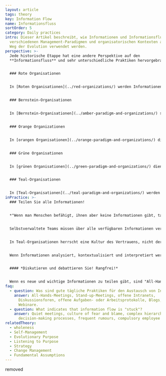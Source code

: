 ```yaml
---
layout: article
tags: theory
key: Information Flow
name: Informationsfluss
sortOrder: 5
category: Daily practices
intro: Dieser Artikel beschreibt, wie Informationen und Informationsfluss in
  verschiedenen Management-Paradigmen und organisatorischen Kontexten auf dem
  Weg der Evolution verwendet werden.
perspective: >-
  Jede historische Etappe hat eine andere Perspektive auf den
  **Informationsfluss** und sehr unterschiedliche Praktiken hervorgebracht:


  ### Rote Organisationen


  In [Roten Organisationen](../red-organizations/) werden Informationen und der Informationsfluss von den Machthabern kontrolliert und zur Kontrolle und Manipulation von Menschen eingesetzt. Informationen werden durch Geschichtenerzählen, das Erteilen von Befehlen, das Aussprechen von Drohungen, Bestechung und durch Spionage kontrolliert und weitergegeben. Die Chefin hat in der Regel das Eigentum an Informationen und kontrolliert die Kommunikationsmittel. Macht wird eingesetzt, um Anhänger abhängig und gleichgeschaltet zu halten. Der objektive Wahrheitsgehalt von Informationen ist oft weniger wichtig als ihr subjektiver Wert, d.h. die Wahrheit hat keinen Wert oder Bedeutung, wenn es mehr zu gewinnen gibt, wenn man eine Lüge erzählt! In diesem Zusammenhang achten die Menschen nur auf die Informationen, die sie als für ihre persönlichen Bedürfnisse dienlich wahrnehmen.


  ### Bernstein-Organisationen


  In [Bernstein-Organisationen](../amber-paradigm-and-organizations/) sind Informationen breiter gestreut und es gibt einen Respekt für logische Argumente. Verschiedene Standpunkte werden anerkannt, aber es gibt nur Platz für eine einzige Wahrheit oder eine Reihe von Wahrheiten. Informationen werden über die Organisationshierarchie kontrolliert und kommuniziert. Es entsteht Respekt für das Konzept der Objektivität, zusammen mit konkurrierenden Ansichten der Orthodoxen und der Ketzer. Der Wahrheitsgehalt von Aussagen, die von Autoritätspersonen herausgegeben werden, kann innerhalb strenger Grenzen in Frage gestellt werden, aber die Entscheidungen und Meinungen der Autoritätspersonen müssen respektiert werden; wenn nicht, können Andersdenkende bestraft werden!


  ### Orange Organizationen


  In [orangen Organisationen](../orange-paradigm-and-organizations/) dient Information in erster Linie als Maß für "Vorhersage und Steuerung", mit dem Credo: Je mehr Information, desto besser! Mit Hilfe von Messinformationen können Menschen einen Bauplan für die Organisation entwerfen, als wäre sie eine Maschine. Informationen, die im Besitz von Personen mit höherem Rang in der Organisation sind oder von diesen stammen, werden als wertvoller angesehen.


  ### Grüne Organisationen


  In [grünen Organisationen](../green-paradigm-and-organizations/) dient Information als Währung für kulturelle Werte, mit dem Ziel, die Mitglieder der Organisation zu inspirieren. Der Informationsfluss durch das System basiert auf einem "Open-Book"-Management, bei dem Inputs aller Stakeholder gleichermaßen berücksichtigt werden. Der Informationsgehalt der "offenen Bücher" wird immer noch von "Herrschern" in einer hierarchischen Struktur definiert, aber die Verantwortlichen konzentrieren sich darauf, ihren Teams zuzuhören, sie zu ermutigen und zu motivieren. Mit der "Familie" als Leitmetapher in Green-Organisationen werden Geschichten geteilt und alle können "am Lagerfeuer singen".


  ### Teal-Organisationen


  In [Teal-Organisationen](../teal-paradigm-and-organizations/) werden Informationen allen gleichermaßen zur Verfügung gestellt, auf einer "as-is"-Basis. Es gibt keine Geheimnisse, und Informationen fließen ohne Grenzen dorthin, wo sie gebraucht werden; dies ist eine der Grundvoraussetzungen für das [Selbstmanagement](../self-management/) von Organisationen. Mitglieder von Teal-Organisationen respektieren nach wie vor eine Unterscheidung zwischen dem Austausch von Informationen, die in den organisatorischen Kontext gehören, und dem vertraulichen Austausch von persönlichen Informationen; Grauzonen werden mit Sensibilität und Integrität behandelt. Der zweifelhafte Wert von "Hörensagen" (Berichte aus zweiter Hand über nicht aufgezeichnete mündliche Kommunikation) wird klar verstanden.
inPractice: >-
  ### Teilen Sie alle Informationen!


  *"Wenn man Menschen befähigt, ihnen aber keine Informationen gibt, tappen sie nur im Dunkeln."* (Blair Vernon)


  Selbstverwaltete Teams müssen über alle verfügbaren Informationen verfügen, um optimale [Entscheidungen](../decision-making/)auf strategischer und täglicher Basis zu treffen. Das bedeutet, dass alle Mitglieder der Organisation Zugang zu allen Daten haben müssen, die sich auf die Finanzierung und den Betrieb der Organisation beziehen, einschließlich der Gehälter und der Leistung von Einzelpersonen und Teams. Der freie Austausch von Informationen hilft, Vertrauen innerhalb der Organisation aufzubauen und zu erhalten, und verringert die Wahrscheinlichkeit, dass informelle Hierarchien wieder auftauchen.


  In Teal-Organisationen herrscht eine Kultur des Vertrauens, nicht der Angst: Der freie Austausch von Informationen schadet niemandem, und es besteht keine Notwendigkeit, Informationsquellen durch Anonymität oder Verschleierung zu schützen. Den Menschen wird zugetraut, mit Informationen integer umzugehen und sich sowohl mit den positiven als auch mit den negativen Implikationen aller ihnen zur Verfügung stehenden Informationen auseinanderzusetzen. Auf diese Weise haben die Mitarbeiter einen klaren Blick auf die Informationen, die sie und andere innerhalb der Organisation betreffen, und niemand entwickelt ein falsches Gefühl von Angst oder Sicherheit.


  Wenn Informationen analysiert, kontextualisiert und interpretiert werden, wird dies nicht als ein Weg zur Wahrheitsfindung gesehen, sondern als ein Weg, die Informationen wertvoller zu machen. Wertvolle Informationen fließen auf natürliche Weise dorthin, wo sie helfen, Probleme zu lösen, Herausforderungen zu bewältigen, Innovationen voranzutreiben. Ganz einfach: Informationen können nun frei zirkulieren und ihren Zweck erfüllen.


  #### *Diskutieren und debattieren Sie! Rangfrei!*


  Wenn es neue und wichtige Informationen zu teilen gibt, sind "All-Hands" [Meetings ](../meetings/)eine Standardpraxis in Teal-Organisationen. Quartalsergebnisse, die jährliche Werteumfrage, ein strategischer Wendepunkt und so weiter werden in einem Meeting ohne Skript oder Kontrollagenda diskutiert und debattiert. Dies ist viel mehr als ein einfacher Informationsaustausch: Statt "Vorhersage und Kontrolle" ist das Leitprinzip des Informationsflusses "Sinn und Reaktion". Wenn Informationen auf eine Art und Weise weitergegeben werden, die nicht dem Zweck der Organisation dient, kann dies offen diskutiert und bei Bedarf geändert werden.
faq:
  - question: Was sind gute tägliche Praktiken für den Austausch von Informationen?
    answer: All-Hands-Meetings, Stand-up-Meetings, offene Intranets,
      Diskussionsforen, offene Aufgaben- oder Arbeitsprotokolle, Blogs, offene
      Webinare.
  - question: What indicates that information flow is "stuck"?
    answer: Quiet meetings, culture of fear and blame, complex hierarchical
      decision-making processes, frequent rumours, compulsory employee surveys.
relatedTheory:
  - wholeness
  - Self-Management
  - Evolutionary Purpose
  - Listening to Purpose
  - Strategy
  - Change Management
  - Fundamental Assumptions
---
```

removed